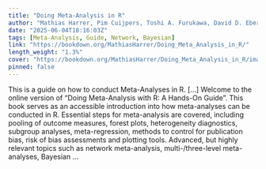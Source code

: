 ```yaml
---
title: "Doing Meta-Analysis in R"
author: "Mathias Harrer, Pim Cuijpers, Toshi A. Furukawa, David D. Ebert"
date: "2025-06-04T18:16:03Z"
tags: [Meta-Analysis, Guide, Network, Bayesian]
link: "https://bookdown.org/MathiasHarrer/Doing_Meta_Analysis_in_R/"
length_weight: "1.3%"
cover: "https://bookdown.org/MathiasHarrer/Doing_Meta_Analysis_in_R/images/cover.png"
pinned: false
---
```


This is a guide on how to conduct Meta-Analyses in R. [...] Welcome to the online version of “Doing Meta-Analysis with R: A Hands-On Guide”. This book serves as an accessible introduction into how meta-analyses can be conducted in R. Essential steps for meta-analysis are covered, including pooling of outcome measures, forest plots, heterogeneity diagnostics, subgroup analyses, meta-regression, methods to control for publication bias, risk of bias assessments and plotting tools. Advanced, but highly relevant topics such as network meta-analysis, multi-/three-level meta-analyses, Bayesian ...
